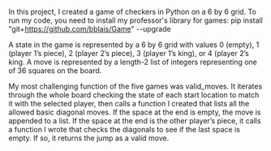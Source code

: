 In this project, I created a game of checkers in Python on a 6 by 6 grid. To run my code, you need to install my professor's library for games:
pip install "git+https://github.com/bblais/Game" --upgrade

A state in the game is represented by a 6 by 6 grid with values 0 (empty), 1 (player 1’s piece), 2 (player 2’s piece), 3 (player 1’s king), or 4 (player 2’s king. A move is represented by a length-2 list of integers representing one of 36 squares on the board.

My most challenging function of the five games was valid_moves. It iterates through the whole board checking the state of each start location to match it with the selected player, then calls a function I created that lists all the allowed basic diagonal moves. If the space at the end is empty, the move is appended to a list. If the space at the end is the other player’s piece, it calls a function I wrote that checks the diagonals to see if the last space is empty. If so, it returns the jump as a valid move.



